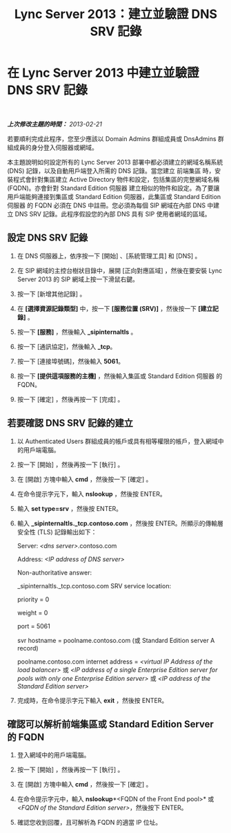 ﻿---
title: Lync Server 2013：建立並驗證 DNS SRV 記錄
TOCTitle: 建立並驗證 DNS SRV 記錄
ms:assetid: 86888c7e-1401-458f-9a7b-08ac726deeec
ms:mtpsurl: https://technet.microsoft.com/zh-tw/library/Gg398680(v=OCS.15)
ms:contentKeyID: 49291556
ms.date: 08/10/2015
mtps_version: v=OCS.15
ms.translationtype: HT
---

# 在 Lync Server 2013 中建立並驗證 DNS SRV 記錄

 

_**上次修改主題的時間：** 2013-02-21_

若要順利完成此程序，您至少應該以 Domain Admins 群組成員或 DnsAdmins 群組成員的身分登入伺服器或網域。

本主題說明如何設定所有的 Lync Server 2013 部署中都必須建立的網域名稱系統 (DNS) 記錄，以及自動用戶端登入所需的 DNS 記錄。當您建立 前端集區 時，安裝程式會針對集區建立 Active Directory 物件和設定，包括集區的完整網域名稱 (FQDN)。亦會針對 Standard Edition 伺服器 建立相似的物件和設定。為了要讓用戶端能夠連接到集區或 Standard Edition 伺服器，此集區或 Standard Edition 伺服器 的 FQDN 必須在 DNS 中註冊。您必須為每個 SIP 網域在內部 DNS 中建立 DNS SRV 記錄。此程序假設您的內部 DNS 具有 SIP 使用者網域的區域。

## 設定 DNS SRV 記錄

1.  在 DNS 伺服器上，依序按一下 \[開始\] 、\[系統管理工具\] 和 \[DNS\] 。

2.  在 SIP 網域的主控台樹狀目錄中，展開 \[正向對應區域\] ，然後在要安裝 Lync Server 2013 的 SIP 網域上按一下滑鼠右鍵。

3.  按一下 \[新增其他記錄\] 。

4.  在 **\[選擇資源記錄類型\]** 中，按一下 **\[服務位置 (SRV)\]** ，然後按一下 **\[建立記錄\]** 。

5.  按一下 **\[服務\]** ，然後輸入 **\_sipinternaltls** 。

6.  按一下 \[通訊協定\]，然後輸入 **\_tcp**。

7.  按一下 \[連接埠號碼\]，然後輸入 **5061**。

8.  按一下 **\[提供這項服務的主機\]** ，然後輸入集區或 Standard Edition 伺服器 的 FQDN。

9.  按一下 \[確定\] ，然後再按一下 \[完成\] 。

## 若要確認 DNS SRV 記錄的建立

1.  以 Authenticated Users 群組成員的帳戶或具有相等權限的帳戶，登入網域中的用戶端電腦。

2.  按一下 \[開始\] ，然後再按一下 \[執行\] 。

3.  在 \[開啟\] 方塊中輸入 **cmd** ，然後按一下 \[確定\] 。

4.  在命令提示字元下，輸入 **nslookup** ，然後按 ENTER。

5.  輸入 **set type=srv** ，然後按 ENTER。

6.  輸入 **\_sipinternaltls.\_tcp.contoso.com** ，然後按 ENTER。所顯示的傳輸層安全性 (TLS) 記錄輸出如下：
    
    Server: *\<dns server\>*.contoso.com
    
    Address: *\<IP address of DNS server\>*
    
    Non-authoritative answer:
    
    \_sipinternaltls.\_tcp.contoso.com SRV service location:
    
    priority = 0
    
    weight = 0
    
    port = 5061
    
    svr hostname = poolname.contoso.com (或 Standard Edition server A record)
    
    poolname.contoso.com internet address = *\<virtual IP Address of the load balancer\>* 或 *\<IP address of a single Enterprise Edition server for pools with only one Enterprise Edition server\>* 或 *\<IP address of the Standard Edition server\>*

7.  完成時，在命令提示字元下輸入 **exit** ，然後按 ENTER。

## 確認可以解析前端集區或 Standard Edition Server 的 FQDN

1.  登入網域中的用戶端電腦。

2.  按一下 \[開始\] ，然後再按一下 \[執行\] 。

3.  在 \[開啟\] 方塊中輸入 **cmd** ，然後按一下 \[確定\] 。

4.  在命令提示字元中，輸入 **nslookup***\<FQDN of the Front End pool\>* 或 *\<FQDN of the Standard Edition server\>*，然後按下 ENTER。

5.  確認您收到回覆，且可解析為 FQDN 的適當 IP 位址。

